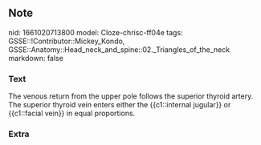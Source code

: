 ## Note
nid: 1661020713800
model: Cloze-chrisc-ff04e
tags: GSSE::!Contributor::Mickey_Kondo, GSSE::Anatomy::Head_neck_and_spine::02._Triangles_of_the_neck
markdown: false

### Text
The venous return from the upper pole follows the superior thyroid artery. The superior thyroid vein enters either the {{c1::internal jugular}} or {{c1::facial vein}} in equal proportions.

### Extra

